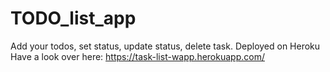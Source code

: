 # TODO_list_app
Add your todos, set status, update status, delete task.
Deployed on Heroku
Have a look over here:
https://task-list-wapp.herokuapp.com/

